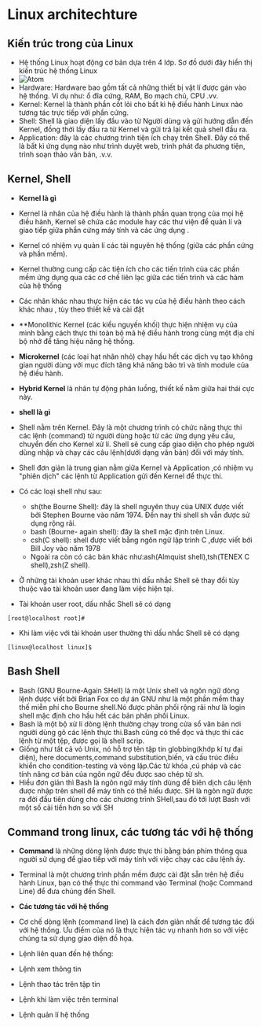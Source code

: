 # Linux architechture #
## Kiến trúc trong của Linux ##
- Hệ thống Linux hoạt động cơ bản dựa trên 4 lớp. Sơ đồ dưới đây hiển thị kiến trúc hệ thống Linux 
- ![Atom](https://tecadmin.net/tutorial/wp-content/uploads/2017/10/linux-architecture-image.png)
- Hardware: Hardware bao gồm tất cả những thiết bị vật lí được gán vào hệ thống. Ví dụ như: ổ đĩa cứng, RAM, Bo mạch chủ, CPU .vv.
- Kernel: Kernel là thành phần cốt lõi cho bất kì hệ điều hành Linux nào tương tác trực tiếp với phần cứng. 
- Shell: Shell là giao diện lấy đầu vào từ Người dùng và gửi hướng dẫn đến Kernel, đồng thời lấy đầu ra từ Kernel và gửi trả lại kết quả shell đầu ra. 
- Application: đây là các chương trình tiện ích chạy trên Shell. Đây có thể là bất kì ứng dụng nào như trình duyệt web, trình phát đa phương tiện, trình soạn thảo văn bản, .v.v.

## Kernel, Shell ## 
- **Kernel là gì**
- Kernel là nhân của hệ điều hành là thành phần quan trọng của mọi hệ điều hành, Kernel sẽ chứa các module hay các thư viện để quản lí và giao tiếp giữa phần cứng máy tính và các ứng dụng .
- Kernel có nhiệm vụ quản lí các tài nguyên hệ thống (giữa các phần cứng và phần mềm). 
- Kernel thường cung cấp các tiện ích cho các tiến trình của các phần mềm ứng dụng qua các cơ chế liên lạc giữa các tiến trình và các hàm của hệ thống 
- Các nhân khác nhau thực hiện các tác vụ của hệ điều hành theo cách khác nhau , tùy theo thiết kế và cài đặt
- **Monolithic Kernel (các kiểu nguyến khối) thực hiện nhiệm vụ của mình bằng cách thực thi toàn bộ mã hệ điều hành trong cùng một địa chỉ bộ nhớ để tăng hiệu năng hệ thống. 
- **Microkernel** (các loại hạt nhân nhỏ) chạy hầu hết các dịch vụ tạo không gian người dùng với mục đích tăng khả năng bảo trì và tính module của hệ điều hành. 
- **Hybrid Kernel**  là nhân tự động phân luồng, thiết kế nằm giữa hai thái cực này. 

- **shell là gì**
- Shell nằm trên Kernel. Đây là một chương trình có chức năng thực thi các lệnh (command) từ người dùng hoặc từ các ứng dụng yêu cầu, chuyển đến cho Kernel xử lí. Shell sẽ cung cấp giao diện cho phép người dùng nhập và chạy các câu lệnh(dưới dạng văn bản) đối với máy tính. 
- Shell đơn giản là trung gian nằm giữa Kernel và Application ,có nhiệm vụ "phiên dịch" các lệnh từ Application gửi đến Kernel để thực thi. 
- Có các loại shell như sau:

  - sh(the Bourne Shell): đây là shell nguyên thuy của UNIX được viết bởi Stephen Bourne vào năm 1974. Đến nay thì shell sh vẫn được sử dụng rộng rãi. 
  - bash (Bourne- again shell): đây là shell mặc định trên Linux. 
  - csh(C shell): shell được viết bằng ngôn ngữ lập trình C ,được viết bởi Bill Joy vào năm 1978
  - Ngoài ra còn có các bản khác như:ash(Almquist shell),tsh(TENEX C shell),zsh(Z shell).
  
- Ở những tài khoản user khác nhau thì dấu nhắc Shell sẽ thay đổi tùy thuộc vào tài khoản user đang làm việc hiện tại.
- Tài khoản user root, dấu nhắc Shell sẽ có dạng 
```
[root@localhost root]#
```
- Khi làm việc với tài khoản user thường thì dấu nhắc Shell sẽ có dạng
```
[linux@localhost linux]$
```
## Bash Shell ##
-  Bash (GNU Bourne-Again SHell) là một Unix shell và ngôn ngữ dòng lệnh được viết bởi Brian Fox co dự án GNU như là một phần mềm thay thế miễn phí cho Bourne shell.Nó được phân phối rộng rãi như là login shell mặc định cho hầu hết các bản phân phối Linux.  
- Bash là một bộ xử lí dòng lệnh thường chạy trong cửa sổ văn bản nơi người dùng gõ các lệnh thực thi.Bash cũng có thể đọc và thực thi các lệnh từ một tệp, được gọi là shell scrip.
- Giống như tất cả vỏ Unix, nó hỗ trợ tên tập tin globbing(khớp kí tự đại diện), here documents,command substitution,biến, và cấu trúc điều khiển cho condition-testing và vòng lặp.Các từ khóa ,cú pháp và các tính năng cơ bản của ngôn ngữ đều được sao chép từ sh.
- Hiểu đơn giản thì Bash là ngôn ngữ máy tính dùng để biên dịch câu lệnh được nhập trên shell để máy tính có thể hiểu được. SH là ngôn ngữ được ra đời đầu tiên dùng cho các chương trình SHell,sau đó tới lượt Bash với một số cải tiến hơn so với SH

## Command trong linux, các tương tác với hệ thống ## 
- **Command** là những dòng lệnh được thực thi bằng bán phím thông qua người sử dụng để giao tiếp với máy tính với  việc chạy các câu lệnh ấy. 
- Terminal là một chương trình phần mềm được cài đặt sẵn trên hệ điều hành Linux, bạn có thể thực thi command vào Terminal (hoặc Command Line) để đưa chúng đến Shell. 

- **Các tương tác với hệ thống**
- Cơ chế dòng lệnh (command line) là cách đơn giản nhất để tương tác đối với hệ thống. Ưu điểm của nó là thực hiện tác vụ nhanh hơn so với việc chúng ta sử dụng giao diện đồ họa. 
- Lệnh liên quan đến hệ thống:  
- Lệnh xem thông tin
- Lệnh thao tác trên tập tin
- Lệnh khi làm việc trên terminal
- Lệnh quản lí hệ thống 

